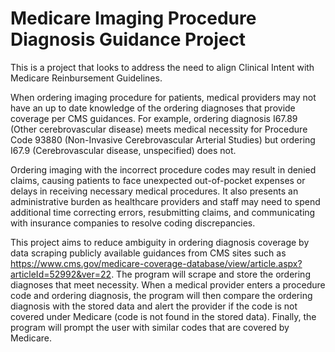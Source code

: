 # Medicare Imaging Procedure Diagnosis Guidance Project
This is a project that looks to address the need to align Clinical Intent with Medicare Reinbursement Guidelines. 

When ordering imaging procedure for patients, medical providers may not have an up to date knowledge of the ordering diagnoses that provide coverage per CMS guidances. For example, ordering diagnosis I67.89 (Other cerebrovascular disease) meets medical necessity for Procedure Code 93880 (Non-Invasive Cerebrovascular Arterial Studies) but ordering I67.9 (Cerebrovascular disease, unspecified) does not. 

Ordering imaging with the incorrect procedure codes may result in denied claims, causing patients to face unexpected out-of-pocket expenses or delays in receiving necessary medical procedures. It also presents an administrative burden as healthcare providers and staff may need to spend additional time correcting errors, resubmitting claims, and communicating with insurance companies to resolve coding discrepancies. 

This project aims to reduce ambiguity in ordering diagnosis coverage by data scraping publicly available guidances from CMS sites such as https://www.cms.gov/medicare-coverage-database/view/article.aspx?articleId=52992&ver=22. The program will scrape and store the ordering diagnoses that meet necessity. When a medical provider enters a procedure code and ordering diagnosis, the program will then compare the ordering diagnosis with the stored data and alert the provider if the code is not covered under Medicare (code is not found in the stored data). Finally, the program will prompt the user with similar codes that are covered by Medicare. 
